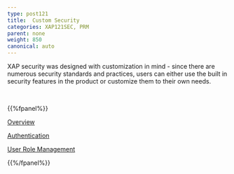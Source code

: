 ```yaml
---
type: post121
title:  Custom Security
categories: XAP121SEC, PRM
parent: none
weight: 850
canonical: auto
---
```



  XAP security was designed with customization in mind - since there are numerous security standards and practices, users can either use the built in security features in the product or customize them to their own needs.

<br>


{{%fpanel%}}

[Overview](./custom-security-overview.html)

[Authentication](./custom-authentication.html)

[User Role Management](./custom-user-role-management.html)



{{%/fpanel%}}
